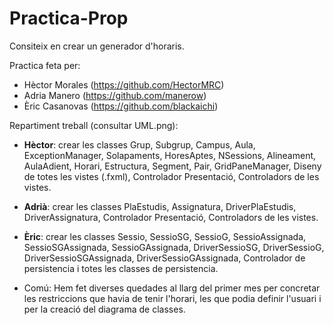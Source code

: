# Practica-Prop

Consiteix en crear un generador d'horaris.

Practica feta per: 
- Hèctor Morales (https://github.com/HectorMRC)
- Adria Manero (https://github.com/manerow)
- Èric Casanovas (https://github.com/blackaichi)

Repartiment treball (consultar UML.png):
- **Hèctor**: crear les classes Grup, Subgrup, Campus, Aula, ExceptionManager, Solapaments, HoresAptes, NSessions, Alineament, AulaAdient, Horari, Estructura, Segment, Pair, GridPaneManager, Diseny de totes les vistes (.fxml), Controlador Presentació, Controladors de les vistes.

- **Adrià**: crear les classes PlaEstudis, Assignatura, DriverPlaEstudis, DriverAssignatura, Controlador Presentació, Controladors de les vistes.

- **Èric**: crear les classes Sessio, SessioSG, SessioG, SessioAssignada, SessioSGAssignada, SessioGAssignada, DriverSessioSG, DriverSessioG, DriverSessioSGAssignada, DriverSessioGAssignada, Controlador de persistencia i totes les classes de persistencia.

- Comú: Hem fet diverses quedades al llarg del primer mes per concretar les restriccions que havia de tenir l'horari, les que podia definir l'usuari i per la creació del diagrama de classes.
